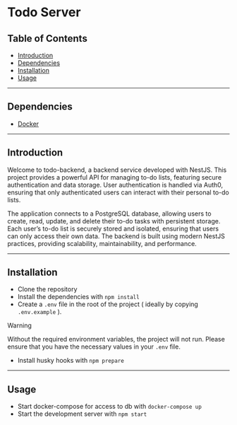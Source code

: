 # Todo Server

## Table of Contents

- [Introduction](#introduction)
- [Dependencies](#dependencies)
- [Installation](#installation)
- [Usage](#usage)

---

## Dependencies

- [Docker](https://www.docker.com/)

---

## Introduction

Welcome to todo-backend, a backend service developed with NestJS. This project provides a powerful API for managing to-do lists, featuring secure authentication and data storage. User authentication is handled via Auth0, ensuring that only authenticated users can interact with their personal to-do lists.

The application connects to a PostgreSQL database, allowing users to create, read, update, and delete their to-do tasks with persistent storage. Each user’s to-do list is securely stored and isolated, ensuring that users can only access their own data. The backend is built using modern NestJS practices, providing scalability, maintainability, and performance.

---

## Installation

- Clone the repository
- Install the dependencies with `npm install`
- Create a `.env` file in the root of the project ( ideally by copying `.env.example` ).

> [!WARNING]
> Without the required environment variables, the project will not run. Please ensure that you have the necessary values in your `.env` file.

- Install husky hooks with `npm prepare`
---

## Usage

- Start docker-compose for access to db with `docker-compose up`
- Start the development server with `npm start`
